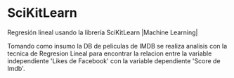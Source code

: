 # SciKitLearn
Regresión lineal usando la librería  SciKitLearn |Machine Learning|

Tomando como insumo la DB de peliculas de IMDB se realiza analisis con la tecnica de Regresion Lineal para encontrar la relacion entre la variable independiente 'Likes de Facebook' con la variable dependiente 'Score de Imdb'.
